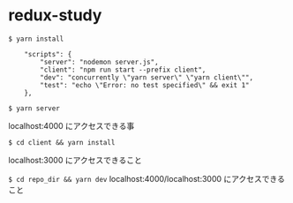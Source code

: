 # redux-study

`$ yarn install`

```
    "scripts": {
        "server": "nodemon server.js",
        "client": "npm run start --prefix client",
        "dev": "concurrently \"yarn server\" \"yarn client\"",
        "test": "echo \"Error: no test specified\" && exit 1"
    },
```


`$ yarn server`

localhost:4000 にアクセスできる事


`$ cd client && yarn install`

localhost:3000 にアクセスできること

`$ cd repo_dir && yarn dev`
localhost:4000/localhost:3000 にアクセスできること
